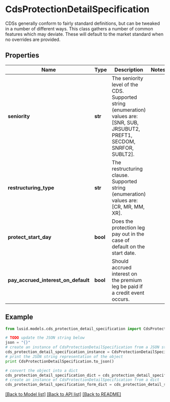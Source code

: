 # CdsProtectionDetailSpecification

CDSs generally conform to fairly standard definitions, but can be tweaked in a number of different ways.  This class gathers a number of common features which may deviate. These will default to the market standard when  no overrides are provided.

## Properties
Name | Type | Description | Notes
------------ | ------------- | ------------- | -------------
**seniority** | **str** | The seniority level of the CDS.    Supported string (enumeration) values are: [SNR, SUB, JRSUBUT2, PREFT1, SECDOM, SNRFOR, SUBLT2]. | 
**restructuring_type** | **str** | The restructuring clause.  Supported string (enumeration) values are: [CR, MR, MM, XR]. | 
**protect_start_day** | **bool** | Does the protection leg pay out in the case of default on the start date. | 
**pay_accrued_interest_on_default** | **bool** | Should accrued interest on the premium leg be paid if a credit event occurs. | 

## Example

```python
from lusid.models.cds_protection_detail_specification import CdsProtectionDetailSpecification

# TODO update the JSON string below
json = "{}"
# create an instance of CdsProtectionDetailSpecification from a JSON string
cds_protection_detail_specification_instance = CdsProtectionDetailSpecification.from_json(json)
# print the JSON string representation of the object
print CdsProtectionDetailSpecification.to_json()

# convert the object into a dict
cds_protection_detail_specification_dict = cds_protection_detail_specification_instance.to_dict()
# create an instance of CdsProtectionDetailSpecification from a dict
cds_protection_detail_specification_form_dict = cds_protection_detail_specification.from_dict(cds_protection_detail_specification_dict)
```
[[Back to Model list]](../README.md#documentation-for-models) [[Back to API list]](../README.md#documentation-for-api-endpoints) [[Back to README]](../README.md)


